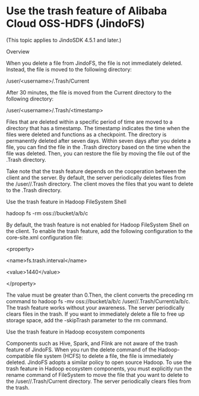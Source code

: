 # Use the trash feature of Alibaba Cloud OSS-HDFS (JindoFS)

(This topic applies to JindoSDK 4.5.1 and later.)

Overview

When you delete a file from JindoFS, the file is not immediately deleted. Instead, the file is moved to the following directory:

/user/<username\>/.Trash/Current

 After 30 minutes, the file is moved from the Current directory to the following directory:

/user/<username\>/.Trash/<timestamp\>

Files that are deleted within a specific period of time are moved to a directory that has a timestamp. The timestamp indicates the time when the files were deleted and functions as a checkpoint. The directory is permanently deleted after seven days. Within seven days after you delete a file, you can find the file in the .Trash directory based on the time when the file was deleted. Then, you can restore the file by moving the file out of the .Trash directory. 

Take note that the trash feature depends on the cooperation between the client and the server. By default, the server periodically deletes files from the /user/<username>/.Trash directory. The client moves the files that you want to delete to the .Trash directory. 

Use the trash feature in Hadoop FileSystem Shell

hadoop fs -rm oss://bucket/a/b/c

By default, the trash feature is not enabled for Hadoop FileSystem Shell on the client. To enable the trash feature, add the following configuration to the core-site.xml configuration file:

<property\>

<name\>fs.trash.interval</name\>

<value\>1440</value\>

</property\>

The value must be greater than 0.Then, the client converts the preceding rm command to hadoop fs -mv oss://bucket/a/b/c /user/<username>/.Trash/Current/a/b/c. The trash feature works without your awareness. The server periodically clears files in the trash. If you want to immediately delete a file to free up storage space, add the \-skipTrash parameter to the rm command. 

Use the trash feature in Hadoop ecosystem components

Components such as Hive, Spark, and Flink are not aware of the trash feature of JindoFS. When you run the delete command of the Hadoop-compatible file system (HCFS) to delete a file, the file is immediately deleted. JindoFS adopts a similar policy to open source Hadoop. To use the trash feature in Hadoop ecosystem components, you must explicitly run the rename command of FileSystem to move the file that you want to delete to the /user/<username>/.Trash/Current directory. The server periodically clears files from the trash.